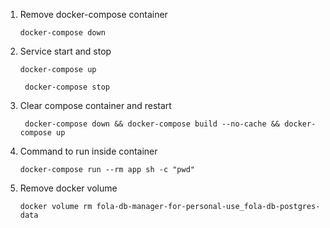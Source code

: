 1. Remove docker-compose container
    ```shell
    docker-compose down
    ```

2. Service start and stop
   ```shell
   docker-compose up
   ```
   ```shell
    docker-compose stop
   ```

3. Clear compose container and restart
   ```shell
    docker-compose down && docker-compose build --no-cache && docker-compose up
   ```
   
4. Command to run inside container
   ```shell
   docker-compose run --rm app sh -c "pwd"
   ```

5. Remove docker volume
   ```shell
   docker volume rm fola-db-manager-for-personal-use_fola-db-postgres-data

   ```